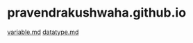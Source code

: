# pravendrakushwaha.github.io

<a href="variable.md">variable.md</a>
<a href="datatype.md">datatype.md</a>